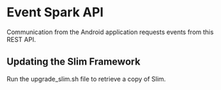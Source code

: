 Event Spark API
=====================
Communication from the Android application requests events from this REST API.

Updating the Slim Framework
---------------------------
Run the upgrade_slim.sh file to retrieve a copy of Slim.